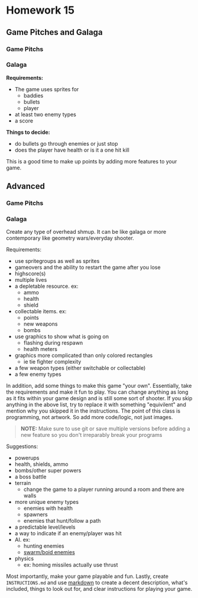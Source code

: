 Homework 15
=========================
Game Pitches and Galaga
-------------------------

### Game Pitchs


### Galaga
**Requirements:**
 * The game uses sprites for
    * baddies
    * bullets
    * player
 * at least two enemy types
 * a score


**Things to decide:**
 * do bullets go through enemies or just stop
 * does the player have health or is it a one hit kill


This is a good time to make up points by adding more features to your game.

## Advanced

### Game Pitchs


### Galaga
Create any type of overhead shmup.  It can be like galaga or more contemporary like geometry wars/everyday shooter. 

Requirements:
 * use spritegroups as well as sprites
 * gameovers and the ability to restart the game after you lose
 * highscore(s)
 * multiple lives
 * a depletable resource.  ex:
    * ammo
    * health
    * shield
 * collectable items.  ex:
    * points
    * new weapons
    * bombs
 * use graphics to show what is going on
     * flashing during respawn
     * health meters
 * graphics more complicated than only colored rectangles
     * ie tie fighter complexity
 * a few weapon types (either switchable or collectable)
 * a few enemy types


In addition, add some things to make this game "your own".  Essentially, take the requirements and make it fun to play.  You can change anything as long as it fits within your game design and is still some sort of shooter.  If you skip anything in the above list, try to replace it with something "equivilent" and mention why you skipped it in the instructions.  The point of this class is programming, not artwork. So add more code/logic, not just images.

> **NOTE:** Make sure to use git or save multiple versions before adding a new feature so you don't irreparably break your programs

Suggestions:
 * powerups
 * health, shields, ammo
 * bombs/other super powers
 * a boss battle
 * terrain
     * change the game to a player running around a room and there are walls
 * more unique enemy types
     * enemies with health
     * spawners
     * enemies that hunt/follow a path
 * a predictable level/levels
 * a way to indicate if an enemy/player was hit
 * AI. ex:
    * hunting enemies
    * [swarm/boid enemies](http://www.red3d.com/cwr/boids/)
 * physics
    * ex: homing missiles actually use thrust

Most importantly, make your game playable and fun.  Lastly, create `INSTRUCTIONS.md` and use [markdown](http://github.github.com/github-flavored-markdown/) to create a decent description, what's included, things to look out for, and clear instructions for playing your game.

